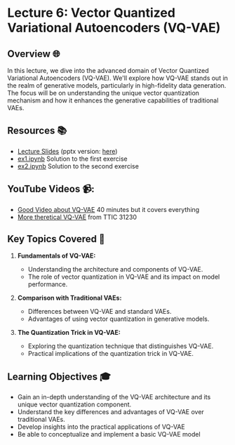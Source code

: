 # Lecture 6: Vector Quantized Variational Autoencoders (VQ-VAE)

## Overview 🌐

In this lecture, we dive into the advanced domain of Vector Quantized Variational Autoencoders (VQ-VAE). We'll explore how VQ-VAE stands out in the realm of generative models, particularly in high-fidelity data generation. The focus will be on understanding the unique vector quantization mechanism and how it enhances the generative capabilities of traditional VAEs.

## Resources 📚

- [Lecture Slides](./vqvae.pdf) (pptx version: [here](./vqvae.pptx))
- [ex1.ipynb](./ex1.ipynb) Solution to the first exercise
- [ex2.ipynb](./ex2.ipynb) Solution to the second exercise

## YouTube Videos 📹:

- [Good Video about VQ-VAE](https://www.youtube.com/watch?v=VZFVUrYcig0) 40 minutes but it covers everything
- [More theretical VQ-VAE](https://www.youtube.com/watch?v=3sGcIMQGBLM) from TTIC 31230

## Key Topics Covered 🧠

1. **Fundamentals of VQ-VAE:**
   - Understanding the architecture and components of VQ-VAE.
   - The role of vector quantization in VQ-VAE and its impact on model performance.

2. **Comparison with Traditional VAEs:**
   - Differences between VQ-VAE and standard VAEs.
   - Advantages of using vector quantization in generative models.

3. **The Quantization Trick in VQ-VAE:**
   - Exploring the quantization technique that distinguishes VQ-VAE.
   - Practical implications of the quantization trick in VQ-VAE.


## Learning Objectives 🎓

- Gain an in-depth understanding of the VQ-VAE architecture and its unique vector quantization component.
- Understand the key differences and advantages of VQ-VAE over traditional VAEs.
- Develop insights into the practical applications of VQ-VAE
- Be able to conceptualize and implement a basic VQ-VAE model
